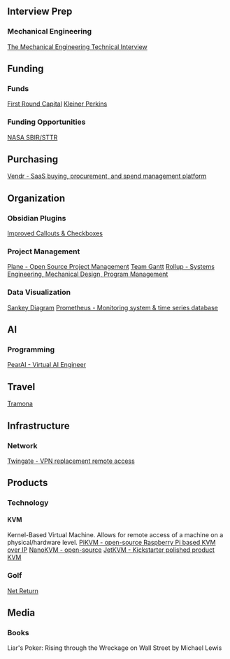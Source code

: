 ## Interview Prep
### Mechanical Engineering
[The Mechanical Engineering Technical Interview](https://hardwareishard.com/the-technical-interview?utm_source=substack&utm_medium=email)

## Funding
### Funds
[First Round Capital](https://firstround.com/)
[Kleiner Perkins](https://www.kleinerperkins.com/)

### Funding Opportunities
[NASA SBIR/STTR](https://www.nasa.gov/sbir_sttr/phase-i/)

## Purchasing
[Vendr - SaaS buying, procurement, and spend management platform](https://www.vendr.com/)


## Organization
### Obsidian Plugins
[Improved Callouts & Checkboxes](https://www.reddit.com/r/ObsidianMD/comments/1fxiirm/kept_forgetting_my_callouts_and_checkboxes_so_i/)

### Project Management
[Plane - Open Source Project Management](https://github.com/makeplane/plane)
[Team Gantt](https://www.teamgantt.com/)
[Rollup - Systems Engineering, Mechanical Design, Program Management](https://rollup.ai/)
### Data Visualization
[Sankey Diagram](https://en.wikipedia.org/wiki/Sankey_diagram)
[Prometheus - Monitoring system & time series database](https://prometheus.io/)

## AI
### Programming
[PearAI - Virtual AI Engineer](https://trypear.ai/pricing)
## Travel
[Tramona](https://www.tramona.com/)

## Infrastructure
### Network
[Twingate - VPN replacement remote access](https://www.twingate.com/)


##  Products
### Technology
#### KVM
Kernel-Based Virtual Machine. Allows for remote access of a machine on a physical/hardware level.
[PiKVM - open-source Raspberry Pi based KVM over IP](https://pikvm.org/)
[NanoKVM - open-source](https://github.com/sipeed/NanoKVM)
[JetKVM - Kickstarter polished product KVM](https://www.kickstarter.com/projects/jetkvm/jetkvm)
### Golf
[Net Return](https://www.thenetreturn.com/)

## Media
### Books
Liar's Poker: Rising through the Wreckage on Wall Street by Michael Lewis